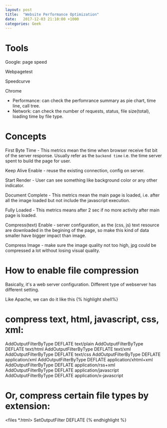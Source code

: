 ```yaml
---
layout: post
title:  "Website Performance Optimization"
date:   2017-12-03 21:10:00 +1000
categories: Geek
---
```


Tools
==============
Google: page speed

Webpagetest

Speedcurve

Chrome 
 - Performance: can check the perfomrance summary as pie chart, time line, call tree. 
 - Network: can check the number of requests, status, file size(total), loading time by file type.

Concepts
==============
First Byte Time - This metrics mean the time when browser receive fist bit of the server response. Usually refer as the `backend time` i.e. the time server spent to build the page for user.

Keep Alive Enable - reuse the existing connection, config on server.

Start Render - User can see something like background color or any other indicator.

Document Complete - This metrics mean the main page is loaded, i.e. after all the image loaded but not include the javascript execution.

Fully Loaded - This metrics means after 2 sec if no more activity after main page is loaded.

Compress(text) Enable - server configuration, as the (css, js) text resource are downloaded in the begining of the page, so make this kind of data smaller have bigger impact than image.

Compress Image - make sure the image quality not too high, jpg could be compressed a lot without losing visual quality.

How to enable file compression 
=========
Basically, it's a web server configuration. Different type of webserver has different setting.

Like Apache, we can do it like this
{% highlight shell%}
# compress text, html, javascript, css, xml:
AddOutputFilterByType DEFLATE text/plain
AddOutputFilterByType DEFLATE text/html
AddOutputFilterByType DEFLATE text/xml
AddOutputFilterByType DEFLATE text/css
AddOutputFilterByType DEFLATE application/xml
AddOutputFilterByType DEFLATE application/xhtml+xml
AddOutputFilterByType DEFLATE application/rss+xml
AddOutputFilterByType DEFLATE application/javascript
AddOutputFilterByType DEFLATE application/x-javascript

# Or, compress certain file types by extension:
<files *.html>
SetOutputFilter DEFLATE
</files>
{% endhighlight %}
